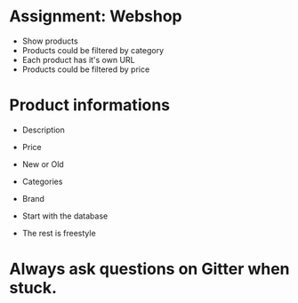 # Assignment: Webshop
- Show products
- Products could be filtered by category
- Each product has it's own URL
- Products could be filtered by price

# Product informations
- Description
- Price
- New or Old
- Categories
- Brand


- Start with the database
- The rest is freestyle

# Always ask questions on Gitter when stuck. 

